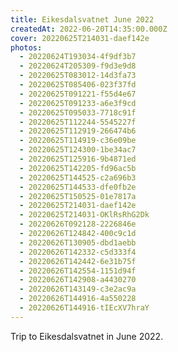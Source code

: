 ```yaml
---
title: Eikesdalsvatnet June 2022
createdAt: 2022-06-20T14:35:00.000Z
cover: 20220625T214031-daef142e
photos:
  - 20220624T193034-4f9df3b7
  - 20220624T205309-f9d3e9d8
  - 20220625T083012-14d3fa73
  - 20220625T085406-023f37fd
  - 20220625T091221-f55d4e67
  - 20220625T091233-a6e3f9cd
  - 20220625T095033-7718c91f
  - 20220625T112244-5545227f
  - 20220625T112919-266474b6
  - 20220625T114919-c36e09be
  - 20220625T124300-1be34ac7
  - 20220625T125916-9b4871ed
  - 20220625T142205-fd96ac5b
  - 20220625T144525-c2a696b3
  - 20220625T144533-dfe0fb2e
  - 20220625T150525-01e7817a
  - 20220625T214031-daef142e
  - 20220625T214031-OKlRsRhG2Dk
  - 20220626T092128-2226846e
  - 20220626T124842-400c9c1d
  - 20220626T130905-dbd1aebb
  - 20220626T142332-c5d333f4
  - 20220626T142442-6e31b75f
  - 20220626T142554-1151d94f
  - 20220626T142908-a4430270
  - 20220626T143149-c3e2ac9a
  - 20220626T144916-4a550228
  - 20220626T144916-tIEcXV7hraY
---
```


Trip to Eikesdalsvatnet in June 2022.
